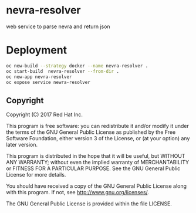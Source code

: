 # nevra-resolver

web service to parse nevra and return json

# Deployment

```bash
oc new-build --strategy docker --name nevra-resolver .
oc start-build  nevra-resolver --from-dir .
oc new-app nevra-resolver
oc expose service newra-resolver

```

## Copyright

Copyright (C) 2017 Red Hat Inc.

This program is free software: you can redistribute it and/or modify
it under the terms of the GNU General Public License as published by
the Free Software Foundation, either version 3 of the License, or
(at your option) any later version.

This program is distributed in the hope that it will be useful,
but WITHOUT ANY WARRANTY; without even the implied warranty of
MERCHANTABILITY or FITNESS FOR A PARTICULAR PURPOSE.  See the
GNU General Public License for more details.

You should have received a copy of the GNU General Public License
along with this program. If not, see <http://www.gnu.org/licenses/>.

The GNU General Public License is provided within the file LICENSE.
